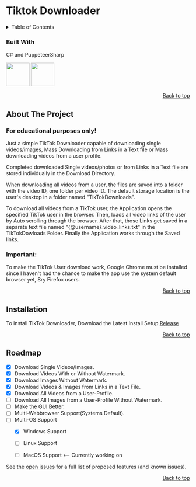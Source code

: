# Tiktok Downloader
<!-- TABLE OF CONTENTS -->
<details>
  <summary>Table of Contents</summary>
  <ol>
    <li>
      <a href="#about-the-project">About The Project</a>
      <ul>
        <li><a href="#built-with">Built With</a></li>
      </ul>
    </li>
    <li>
      <a href="#getting-started">Getting Started</a>
    </li>
    <li><a href="#Installation">Installation</li>
    <li><a href="#roadmap">Roadmap</a></li>
  </ol>
</details>

### Built With
C# and PuppeteerSharp

<img src="https://github.com/Jettcodey/Tiktok-Media-Downloader/assets/163922510/f45dad26-1f9e-417a-9eec-519135ce633f" width="64" height="64">
<img src="https://github.com/Jettcodey/Tiktok-User-Downloader/assets/163922510/f2a83290-f22c-442f-9b41-690a2c6be45d" width="64" height="64">

<!--![csharpIcon](https://github.com/Jettcodey/Tiktok-Media-Downloader/assets/163922510/f45dad26-1f9e-417a-9eec-519135ce633f)-->
<!--![logo](https://github.com/Jettcodey/Tiktok-User-Downloader/assets/163922510/f2a83290-f22c-442f-9b41-690a2c6be45d)-->

<p align="right"><a href="#readme-top">Back to top</a></p>

<!-- ABOUT THE PROJECT -->
## About The Project
### For educational purposes only!

Just a simple TikTok Downloader capable of downloading single videos/images, Mass Downloading from Links in a Text file or Mass downloading videos from a user profile.

Completed downloaded Single videos/photos or from Links in a Text file are stored individually in the Download Directory.

When downloading all videos from a user, the files are saved into a folder with the video ID, one folder per video ID. The default storage location is the user's desktop in a folder named "TikTokDownloads".

To download all videos from a TikTok user, the Application opens the specified TikTok user in the browser. Then, loads all video links of the user by Auto scrolling through the browser. After that, those Links get saved in a separate text file named "{@username}_video_links.txt" in the TikTokDowloads Folder. Finally the Application works through the Saved links.

### Important: 
To make the TikTok User download work, Google Chrome must be installed since I haven't had the chance to make the app use the system default browser yet, Sry Firefox users.

<p align="right"><a href="#readme-top">Back to top</a></p>

<!-- Installation -->
## Installation

To install TikTok Downloader, Download the Latest Install Setup [Release](https://github.com/Jettcodey/TikTok-Downloader/releases/latest)

<p align="right"><a href="#readme-top">Back to top</a></p>

<!-- ROADMAP -->
## Roadmap

- [x] Download Single Videos/Images.
- [x] Download Videos With or Without Watermark.
- [x] Download Images Without Watermark.
- [x] Download Videos & Images from Links in a Text File.
- [x] Download All Videos from a User-Profile.
- [ ] Download All Images from a User-Profile Without Watermark.
- [ ] Make the GUI Better.
- [ ] Multi-Webbrowser Support(Systems Default).
- [ ] Multi-OS Support
  - [x] Windows Support
  - [ ] Linux Support 
  - [ ] MacOS Support <-- Currently working on


See the [open issues](https://github.com/Jettcodey/TikTok-Downloader/issues) for a full list of proposed features (and known issues).

<p align="right"><a href="#readme-top">Back to top</a></p>

